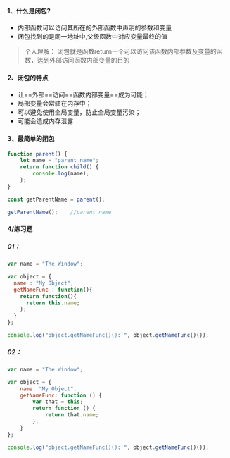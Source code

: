 #### 1、什么是闭包?

- 内部函数可以访问其所在的外部函数中声明的参数和变量
- 闭包找到的是同一地址中,父级函数中对应变量最终的值

> 个人理解： 闭包就是函数return一个可以访问该函数内部参数及变量的函数，达到外部访问函数内部变量的目的

#### 2、闭包的特点

- 让==外部==访问==函数内部变量==成为可能；
-	局部变量会常驻在内存中；
- 可以避免使用全局变量，防止全局变量污染；
- 可能会造成内存泄露

#### 3、最简单的闭包

```js
function parent() {
	let name = "parent name";
	return function child() {
		console.log(name);
	};
}

const getParentName = parent();

getParentName();	//parent name
```

#### 4/练习题

##### 01：

```js
var name = "The Window";

var object = {
  name : "My Object",
  getNameFunc : function(){
    return function(){
      return this.name;
    };
  }
};

console.log("object.getNameFunc()(): ", object.getNameFunc()());
```

##### 02：

```js
var name = "The Window";

var object = {
	name: "My Object",
	getNameFunc: function () {
		var that = this;
		return function () {
			return that.name;
		};
	}
};

console.log("object.getNameFunc()(): ", object.getNameFunc()());
```


